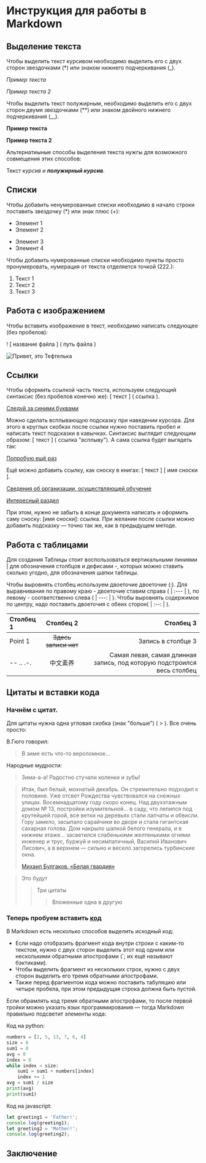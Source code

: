 # Инструкция для работы в Markdown

## Выделение текста

Чтобы выделить текст курсивом необходимо выделить его с двух сторон звездочками (*) или знаком нижнего подчеркивания (_).

*Пример текста*

_Пример текста 2_

Чтобы выделить текст полужирным, необходимо выделить его с двух сторон двумя звездочками (**) или знаком двойного нижнего подчеркивания (__).

**Пример текста**

__Пример текста 2__

Альтернатиыные способы выделения текста нужгы для возможного совмещения этих способов:

Текст _курсив и **полужирный курсив**._

## Списки

Чтобы добавить ненумерованные списки необходимо в начало строки поставить звездочку (*) или знак плюс (+):

* Элемент 1
* Элемент 2
+ Элемент 3
+ Элемент 4

Чтобы добавить нумерованные списки необходимо пункты просто пронумеровать, нумерация от текста отделяется точкой (222.):

1. Текст 1
2. Текст 2
3. Текст 3

## Работа с изображением

Чтобы вставить изображение в текст, необходимо написать следующее (без пробелов): 

! [ название файла ] ( путь файла )

![Привет, это Тефтелька](Teftelka.jpg)

## Ссылки

Чтобы оформить ссылкой часть текста, используем следующий синтаксис (без пробелов конечно же): [ текст ] ( ссылка ). 

[Следуй за синими буквами](https://gb.ru/company)

Можно сделать всплывающую подсказку при наведении курсора. Для этого в круглых скобках после ссылки нужно поставить пробел и написать текст подсказки в кавычках. Синтаксис выглядит следующим образом: [ текст ] ( ссылка "всплыву"). А сама ссылка будет выгядеть так:

[Попробую ещё раз](https://gb.ru/company "я стану программистом")

Ещё можно добавить ссылку, как сноску в книгах: [ текст ] [ имя сноски ]. 

[Сведения об организации, осуществляющей обучение][1]

[Интересный раздел][Point Two]

При этом, нужно не забыть в конце документа написать и оформить саму сноску: [имя сноски]: ссылка. При желании после ссылки можно добавить подсказку — точно так же, как в предыдущем методе.

[1]: https://gb.ru/aboutcompany

[Point Two]: https://gb.ru/aboutcompany_material_support "Как жаль("

## Работа с таблицами

Для создания Таблицы стоит воспользоваться вертикальными линиями | для обозначения столбцов и дефисами -, которых можно ставить сколько угодно, для обозначения шапки таблицы. 

Чтобы выровнять столбец используем двоеточие двоеточие (:). Для выравнивания по правому краю - двоеточие ставим справа ( | :--- | ), по левому - соответственно слева ( | ---: | ). Чтобы выровнять содержимое по центру, надо поставить двоеточия с обеих сторон( | :--: | ).

|Столбец 1|Столбец 2|Столбец 3|
|:-|:--------:|---:|
|Point 1| ~~Здесь записи нет~~ |Запись в столбце 3|
|-- .. .-.|中文素养|Самая левая, самая длинная запись, под которую подстроился весь столбец|

## Цитаты и вставки кода

### Начнём с цитат.

Для цитаты нужна одна угловая скобка (знак "больше") ( > ). Все очень просто:

В.Гюго говорил:
> В зиме есть что-то вероломное…


Народные мудрости:
> Зима-а-а! Радостно стучали коленки и зубы!

> Итак, был белый, мохнатый декабрь. Он стремительно подходил к половине. Уже отсвет Рождества​ чувствовался на снежных улицах. Восемнадцатому году скоро конец. Над двухэтажным домом № 13, постройки изумительной… в саду, что лепился под крутейшей горой, все ветки на деревьях стали лапчаты и обвисли. Гору замело, засыпало сарайчики во дворе и стала гигантская сахарная голова. Дом накрыло шапкой белого генерала, и в нижнем этаже… засветился слабенькими желтенькими огнями инженер и трус, буржуй и несимпатичный, Василий Иванович Лисович, а в верхнем — сильно и весело загорелись турбинские окна. 
>
>[Михаил Булгаков. «Белая гвардия»](https://www.culture.ru/materials/256095/5-citat-o-zime-iz-klassicheskikh-romanov?ysclid=lpprztgtn436498089)

>Это будут
>
>>Три цитаты
>>
>>>Вложенные одна в другую

### Теперь пробуем вставить [код](https://skillbox.ru/media/code/yazyk-razmetki-markdown-shpargalka-po-sintaksisu-s-primerami/?ysclid=lppm9ax6v0187933958#stk-18)

В Markdown есть несколько способов выделить исходный код:

- Если надо отобразить фрагмент кода внутри строки с каким-то текстом, нужно с двух сторон выделить этот код одним или несколькими обратными апострофами (`; их ещё называют бэктиками).
- Чтобы выделить фрагмент из нескольких строк, нужно с двух сторон выделить его тремя обратными апострофами.
- Также перед фрагментом кода можно поставить табуляцию или четыре пробела, при этом предыдущая строка должна быть пустой.

Если обрамлять код тремя обратными апострофами, то после первой тройки можно указать язык программирования — тогда Markdown правильно подсветит элементы кода:

Код на python:

```python
numbers = [2, 5, 13, 7, 6, 4]
size = 6
sum1 = 0
avg = 0
index = 0
while index < size:
    sum1 = sum1 + numbers[index]
    index += 1
avg = sum1 / size
print(avg)
print(sum1)
```
Код на javascript:

```javascript
let greeting1 = 'Father!';
console.log(greeting1);
let greeting2 = 'Mother!';
console.log(greeting2);
```

## Заключение